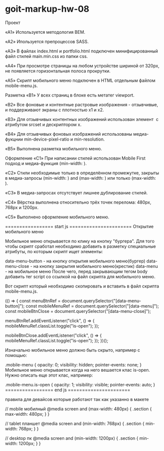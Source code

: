 # goit-markup-hw-08

Проект

«A1» Используется методология BEM.

«A2» Ипользуется препроцессов SASS.

«A3» В файлах index.html и portfolio.html подключен минифицированный файл стилей
main.min.css из папки css.

«A4» При просмотре страницы на любом устройстве шириной от 320px, не появляется
горизонтальная полоса прокрутки.

«A5» Скрипт мобильного меню подключен в HTML отдельным файлом mobile-menu.js.

Разметка «B1» У всех страниц в блоке <head> есть метатег viewport.

«B2» Все фоновые и контентные растровые изображения - отзывчивые, и поддерживают
экраны с плотностью x1 и x2.

«B3» Для отзывчивых контентных изображений использован элемент <img> с атрибутом
srcset и дескриптором x.

«B4» Для отзывчивых фоновых изображений использованы медиа-фукцнии
min-device-pixel-ratio и min-resolution.

«B5» Выполнена разметка мобильного меню.

Оформление «C1» При написании стилей использован Mobile First подход и
медиа-функция (min-width: ).

«C2» Стили необходимые только в определённом промежутке, закрыты в медиа-запросы
(min-width: ) and (max-width: ) или только (max-width: ).

«C3» В медиа-запросах отсутствует лишнее дублирование стилей.

«C4» Вёрстка выполнена относительно трёх точек перелома: 480px, 768px и 1200px.

«C5» Выполнено оформление мобильного меню.

================= start js ====================== Открытие мобильного меню

Мобильное меню открывается по клику на кнопку "бургера". Для того чтобы скрипт
сработал необходимо добавить в разметку специальные атрибуты, по которым скрипт
ищет элементы:

data-menu-button - на кнопку открытия мобильного меню(бургер) data-menu-close -
на кнопку закрытия мобильного меню(крестик) data-menu - на мобильное меню После
чего, перед закрывающим тегом body добавить тег script со ссылкой на файл
скрипта для мобильного меню.

<body>
  <!-- Ставим перед закрывающим тегом body -->
  <script src="./js/mobile-menu.js"></script>
</body>
Вот скрипт который необходимо скопировать и вставить в файл скрипта mobile-menu.js.

(() => { const menuBtnRef = document.querySelector("[data-menu-button]"); const
mobileMenuRef = document.querySelector("[data-menu]"); const mobileBtnClose =
document.querySelector("[data-menu-close]");

menuBtnRef.addEventListener("click", () => {
mobileMenuRef.classList.toggle("is-open"); });

mobileBtnClose.addEventListener("click", () => {
mobileMenuRef.classList.toggle("is-open"); }); })();

Изначально мобильное меню должно быть скрыто, например с помощью:

.mobile-menu { opacity: 0; visibility: hidden; pointer-events: none; } Мобильное
меню открывается когда на него вешается клас is-open. Нужно описать еще этот
клас, например:

.mobile-menu.is-open { opacity: 1; visibility: visible; pointer-events: auto; }
================= end js ======================

правила для девайсов которые работают так как указанно в макете

// mobile мобилный @media screen and (max-width: 480px) { .section { max-width:
480px; } }

// tablet планшет @media screen and (min-width: 768px) { .section { min-width:
768px; } }

// desktop пк @media screen and (min-width: 1200px) { .section { min-width:
1200px; } }
